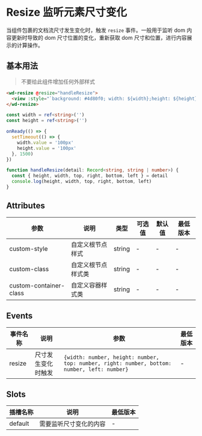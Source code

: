#  Resize 监听元素尺寸变化

当组件包裹的文档流尺寸发生变化时，触发 `resize` 事件。一般用于监听 dom 内容更新时导致的 dom 尺寸位置的变化，重新获取 dom 尺寸和位置，进行内容展示的计算操作。


## 基本用法

> 不要给此组件增加任何外部样式

```html
<wd-resize @resize="handleResize">
  <view :style="`background: #4d80f0; width: ${width};height: ${height}`"></view>
</wd-resize>
```

```typescript
const width = ref<string>('')
const height = ref<string>('')

onReady(() => {
  setTimeout(() => {
    width.value = '100px'
    height.value = '100px'
  }, 1500)
})

function handleResize(detail: Record<string, string | number>) {
  const { height, width, top, right, bottom, left } = detail
  console.log(height, width, top, right, bottom, left)
}
```

## Attributes

| 参数 | 说明 | 类型 | 可选值 | 默认值 | 最低版本 |
|-----|------|-----|-------|--------|---------|
| custom-style | 自定义根节点样式 | string | - | - | - |
| custom-class | 自定义根节点样式类 | string | - | - | - |
| custom-container-class | 自定义容器样式类 | string | - | - | - |

## Events

| 事件名称 | 说明 | 参数 | 最低版本 |
|--------|------|-----|---------|
| resize | 尺寸发生变化时触发 | `{width: number, height: number, top: number, right: number, bottom: number, left: number}` | - |

## Slots

| 插槽名称 | 说明 | 最低版本 |
|---------|------|---------|
| default | 需要监听尺寸变化的内容 | - |
